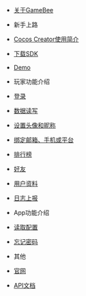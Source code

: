 
 * [关于GameBee](README.md)

* 新手上路 <a id="folder_new"></a>

 * [Cocos Creator使用简介](folder_new/cocos-creator-sdk-jian-jie.md)
 * [下载SDK](folder_new/xia-zai-sdk.md)
 * [Demo](folder_new/demo.md)

* 玩家功能介绍 <a id="folder_user"></a>

 * [登录](folder_user/deng-lu.md)
 * [数据读写](folder_user/shu-ju-du-xie.md)
 * [设置头像和昵称](folder_user/she-zhi-tou-xiang-he-ni-cheng.md)
 * [绑定邮箱、手机或平台](folder_user/bang-ding.md)
 * [排行榜](folder_user/pai-hang-bang.md)
 * [好友](folder_user/hao-you.md)
 * [用户资料](folder_user/yong-hu-zi-liao.md)
 * [日志上报](folder_user/ri-zhi-shang-bao.md)

* App功能介绍 <a id="folder_app"></a>

 * [读取配置](folder_app/du-qu-pei-zhi.md)
 * [忘记密码](folder_app/wang-ji-mi-ma.md)

* 其他

 * [官网](http://beecs.taoqi001.com/)
 * [API文档](https://app.swaggerhub.com/apis/BeeSDK/BeeClientSDK/1.0.1#/)


